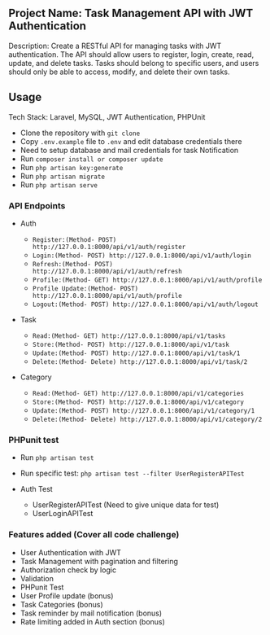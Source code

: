 ## Project Name: Task Management API with JWT Authentication
Description: Create a RESTful API for managing tasks with JWT authentication. The API should allow users to register, login, create, read, update, and delete tasks. Tasks should belong to specific users, and users should only be able to access, modify, and delete their own tasks.

## Usage
Tech Stack: Laravel, MySQL, JWT Authentication, PHPUnit

- Clone the repository with `git clone`
- Copy `.env.example` file to `.env` and edit database credentials there
- Need to setup database and mail credentials for task Notification 
- Run `composer install or composer update`
- Run `php artisan key:generate`
- Run `php artisan migrate`
- Run `php artisan serve`

### API Endpoints
- Auth
	- `Register:(Method- POST) http://127.0.0.1:8000/api/v1/auth/register`
	- `Login:(Method- POST) http://127.0.0.1:8000/api/v1/auth/login`
	- `Refresh:(Method- POST) http://127.0.0.1:8000/api/v1/auth/refresh`
	- `Profile:(Method- GET) http://127.0.0.1:8000/api/v1/auth/profile`
	- `Profile Update:(Method- POST) http://127.0.0.1:8000/api/v1/auth/profile`
	- `Logout:(Method- POST) http://127.0.0.1:8000/api/v1/auth/logout`

- Task
	- `Read:(Method- GET) http://127.0.0.1:8000/api/v1/tasks`
	- `Store:(Method- POST) http://127.0.0.1:8000/api/v1/task`
	- `Update:(Method- POST) http://127.0.0.1:8000/api/v1/task/1`
	- `Delete:(Method- Delete) http://127.0.0.1:8000/api/v1/task/2`

- Category
	- `Read:(Method- GET) http://127.0.0.1:8000/api/v1/categories`
	- `Store:(Method- POST) http://127.0.0.1:8000/api/v1/category`
	- `Update:(Method- POST) http://127.0.0.1:8000/api/v1/category/1`
	- `Delete:(Method- Delete) http://127.0.0.1:8000/api/v1/category/2`

### PHPunit test
- Run `php artisan test`
- Run specific test: `php artisan test --filter UserRegisterAPITest`

- Auth Test
	- UserRegisterAPITest (Need to give unique data for test)
	- UserLoginAPITest

### Features added (Cover all code challenge)
- User Authentication with JWT
- Task Management with pagination and filtering
- Authorization check by logic
- Validation
- PHPunit Test
- User Profile update (bonus)
- Task Categories (bonus)
- Task reminder by mail notification (bonus)
- Rate limiting added in Auth section (bonus)
